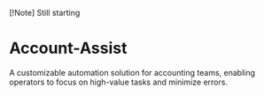 [!Note] Still starting
# Account-Assist
A customizable automation solution for accounting teams, enabling operators to focus on high-value tasks and minimize errors.
